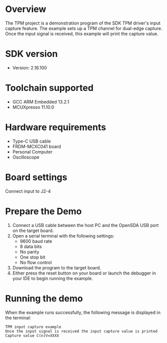 Overview
========
The TPM project is a demonstration program of the SDK TPM driver's input capture feature.
The example sets up a TPM channel for dual-edge capture. Once the input signal is received,
this example will print the capture value.

SDK version
===========
- Version: 2.16.100

Toolchain supported
===================
- GCC ARM Embedded  13.2.1
- MCUXpresso  11.10.0

Hardware requirements
=====================
- Type-C USB cable
- FRDM-MCXC041 board
- Personal Computer
- Oscilloscope

Board settings
==============
 Connect input to J2-4

Prepare the Demo
================
1.  Connect a USB cable between the host PC and the OpenSDA USB port on the target board.
2.  Open a serial terminal with the following settings:
    - 9600 baud rate
    - 8 data bits
    - No parity
    - One stop bit
    - No flow control
3. Download the program to the target board.
4. Either press the reset button on your board or launch the debugger in your IDE to begin running the example.

Running the demo
================
When the example runs successfully, the following message is displayed in the terminal:

~~~~~~~~~~~~~~~~~~~~~~~~~~~~~~~~~~~~~~~~~~~~~~~~~~~~~~~~~~~~~~~~~~~~~~~~~~~~~~
TPM input capture example
Once the input signal is received the input capture value is printed
Capture value C(n)V=XXXX
~~~~~~~~~~~~~~~~~~~~~~~~~~~~~~~~~~~~~~~~~~~~~~~~~~~~~~~~~~~~~~~~~~~~~~~~~~~~~~
